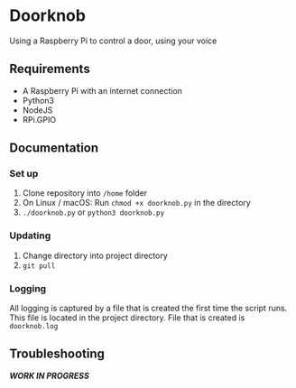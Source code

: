 # Doorknob

Using a Raspberry Pi to control a door, using your voice

## Requirements

* A Raspberry Pi with an internet connection
* Python3
* NodeJS
* RPi.GPIO

## Documentation

### Set up

1. Clone repository into `/home` folder
2. On Linux / macOS: Run `chmod +x doorknob.py` in the directory
3. `./doorknob.py` or `python3 doorknob.py`

### Updating

1. Change directory into project directory
2. `git pull`

### Logging

All logging is captured by a file that is created the first time the script runs. This file is located in the project directory. File that is created is `doorknob.log`

## Troubleshooting

***WORK IN PROGRESS***
